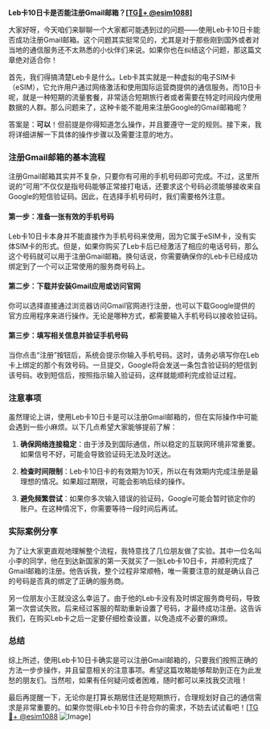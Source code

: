**Leb卡10日卡是否能注册Gmail邮箱？[[TG💪+ @esim1088](https://t.me/s/esim1088)]**

大家好呀，今天咱们来聊聊一个大家都可能遇到过的问题——使用Leb卡10日卡能否成功注册Gmail邮箱。这个问题其实挺常见的，尤其是对于那些刚到国外或者对当地的通信服务还不太熟悉的小伙伴们来说。如果你也在纠结这个问题，那这篇文章绝对适合你！

首先，我们得搞清楚Leb卡是什么。Leb卡其实就是一种虚拟的电子SIM卡（eSIM），它允许用户通过网络激活和使用国际运营商提供的通信服务。而10日卡呢，就是一种短期的流量套餐，非常适合短期旅行者或者需要在特定时间段内使用数据的人群。那么问题来了，这种卡能不能用来注册Google的Gmail邮箱呢？

答案是：**可以**！但前提是你得知道怎么操作，并且要遵守一定的规则。接下来，我将详细讲解一下具体的操作步骤以及需要注意的地方。

### 注册Gmail邮箱的基本流程

注册Gmail邮箱其实并不复杂，只要你有可用的手机号码即可完成。不过，这里所说的“可用”不仅仅是指号码能够正常接打电话，还要求这个号码必须能够接收来自Google的短信验证码。因此，在选择手机号码时，我们需要格外注意。

#### 第一步：准备一张有效的手机号码

Leb卡10日卡本身并不能直接作为手机号码来使用，因为它属于eSIM卡，没有实体SIM卡的形式。但是，如果你购买了Leb卡后已经激活了相应的电话号码，那么这个号码就可以用于注册Gmail邮箱。换句话说，你需要确保你的Leb卡已经成功绑定到了一个可以正常使用的服务商号码上。

#### 第二步：下载并安装Gmail应用或访问官网

你可以选择直接通过浏览器访问Gmail官网进行注册，也可以下载Google提供的官方应用程序来进行操作。无论是哪种方式，都需要输入手机号码以接收验证码。

#### 第三步：填写相关信息并验证手机号码

当你点击“注册”按钮后，系统会提示你输入手机号码。这时，请务必填写你在Leb卡上绑定的那个有效号码。一旦提交，Google将会发送一条包含验证码的短信到该号码。收到短信后，按照指示输入验证码，这样就能顺利完成验证过程。

### 注意事项

虽然理论上讲，使用Leb卡10日卡是可以注册Gmail邮箱的，但在实际操作中可能会遇到一些小麻烦。以下几点希望大家能够提前了解：

1. **确保网络连接稳定**：由于涉及到国际通信，所以稳定的互联网环境非常重要。如果信号不好，可能会导致验证码无法及时送达。
   
2. **检查时间限制**：Leb卡10日卡的有效期为10天，所以在有效期内完成注册是最理想的情况。如果超过期限，可能会影响后续的操作。

3. **避免频繁尝试**：如果你多次输入错误的验证码，Google可能会暂时锁定你的账户。在这种情况下，你需要等待一段时间后再试。

### 实际案例分享

为了让大家更直观地理解整个流程，我特意找了几位朋友做了实验。其中一位名叫小李的同学，他在到达新国家的第一天就买了一张Leb卡10日卡，并顺利完成了Gmail邮箱的注册。他告诉我，整个过程非常顺畅，唯一需要注意的就是确认自己的号码是否真的绑定了正确的服务商。

另一位朋友小王就没这么幸运了。由于他的Leb卡没有及时绑定服务商号码，导致第一次尝试失败。后来经过客服的帮助重新设置了号码，才最终成功注册。这告诉我们，在购买Leb卡之后一定要仔细检查设置，以免造成不必要的麻烦。

### 总结

综上所述，使用Leb卡10日卡确实是可以注册Gmail邮箱的，只要我们按照正确的方法一步步操作，并且留意相关的注意事项。希望这篇攻略能够帮助到正在为此发愁的朋友们。当然啦，如果有任何疑问或者困难，随时都可以来找我交流哦！

最后再提醒一下，无论你是打算长期居住还是短期旅行，合理规划好自己的通信需求是非常重要的。如果你觉得Leb卡10日卡符合你的需求，不妨去试试看吧！[[TG💪+ @esim1088](https://t.me/s/esim1088) ![Image](https://i.postimg.cc/4NQfJmqS/Snipaste-2025-05-13-00-14-12.png)]